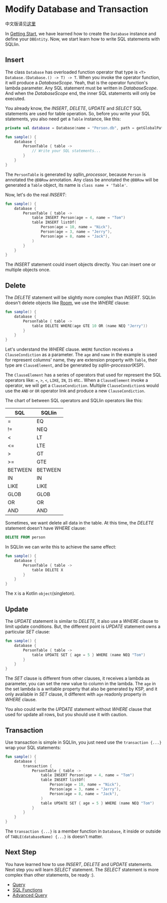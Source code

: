 # Modify Database and Transaction

中文版请见[这里](modify-database-and-transaction-cn.md)

In [Getting Start](getting-start.md), we have learned how to create the `Database` instance and define your `DBEntity`. Now,
we start learn how to write SQL statements with SQLlin.

## Insert

The class `Database` has overloaded function operator that type is `<T> Database.(Database.() -> T) -> T`. When you invoke
the operator function, it will produce a _DatabaseScope_. Yeah, that is the operator function's lambda parameter. Any SQL statement
must be written in _DatabaseScope_. And when the _DatabaseScope_ end, the inner SQL statements will only be executed.

You already know, the _INSERT_, _DELETE_, _UPDATE_ and _SELECT_ SQL statements are used for table operation. So, before you write
your SQL statements, you also need get a `Table` instance, like this:

```kotlin
private val database = Database(name = "Person.db", path = getGlobalPath(), version = 1)

fun sample() {
    database {
        PersonTable { table ->
            // Write your SQL statements...
        }
    }
}
```

The `PersonTable` is generated by _sqllin_processor_, because `Person` is annotated the `@DBRow`
annotation. Any class be annotated the `@DBRow` will be generated a `Table` object, its name is
`class name + 'Table'`.

Now, let's do the real _INSERT_:

```kotlin
fun sample() {
    database {
        PersonTable { table ->
            table INSERT Person(age = 4, name = "Tom")
            table INSERT listOf(
                Person(age = 10, name = "Nick"),
                Person(age = 3, name = "Jerry"),
                Person(age = 8, name = "Jack"),
            )
        }
    }
}
```

The _INSERT_ statement could insert objects directly. You can insert one or multiple objects once.

## Delete

The _DELETE_ statement will be slightly more complex than _INSERT_. SQLlin doesn't delete objects like
[Room](https://developer.android.com/training/data-storage/room), we use the _WHERE_ clause:

```kotlin
fun sample() {
    database {
        PersonTable { table ->
            table DELETE WHERE(age GTE 10 OR (name NEQ "Jerry"))
        }
    }
}
```

Let's understand the _WHERE_ clause. `WHERE` function receives a `ClauseCondiction` as a parameter. The `age` and `name` in the example is used for represent columns'
name, they are extension property with `Table`, their type are `ClauseElement`, and be generated by _sqllin-processor_(KSP).

The `ClauseElement` has a series of operators that used for represent the SQL operators like: `=`, `>`, `<`, `LIKE`, `IN`, `IS` etc.. When a `ClauseElement` invoke a
operator, we will get a `ClauseCondiction`. Multiple `ClauseCondiction`s would use the `AND` or `OR` operator link and produce a new `ClauseCondiction`.

The chart of between SQL operators and SQLlin operators like this:

|SQL|SQLlin|
|---|---|
|=|EQ|
|!= |NEQ|
|<|LT|
|<=|LTE|
|>|GT|
|>=|GTE|
|BETWEEN|BETWEEN|
|IN|IN|
|LIKE|LIKE|
|GLOB|GLOB|
|OR|OR|
|AND|AND|

Sometimes, we want delete all data in the table. At this time, the _DELETE_ statement doesn't have _WHERE_ clause:

```SQL
DELETE FROM person
```

In SQLlin we can write this to achieve the same effect:

```kotlin
fun sample() {
    database {
        PersonTable { table ->
            table DELETE X
        }
    }
}
```
The `X` is a Kotlin `object`(singleton).

## Update

The _UPDATE_ statement is similar to _DELETE_, it also use a _WHERE_ clause to limit update conditions. But, the
different point is _UPDATE_ statement owns a particular _SET_ clause:

```kotlin
fun sample() {
    database {
        PersonTable { table ->
            table UPDATE SET { age = 5 } WHERE (name NEQ "Tom")
        }
    }
}
```

The _SET_ clause is different from other clauses, it receives a lambda as parameter, you can set the new value to column in the
lambda. The `age` in the set lambda is a writable property that also be generated by KSP, and it only available in _SET_
clause, it different with `age` readonly property in _WHERE_ clause.

You also could write the _UPDATE_ statement without _WHERE_ clause that used for update all rows, but you should use it with caution.

## Transaction

Use transaction is simple in SQLlin, you just need use the `transaction {...}` wrap your SQL statements:

```kotlin
fun sample() {
    database {
        transaction {
            PersonTable { table ->
                table INSERT Person(age = 4, name = "Tom")
                table INSERT listOf(
                    Person(age = 10, name = "Nick"),
                    Person(age = 3, name = "Jerry"),
                    Person(age = 8, name = "Jack"),
                )
                table UPDATE SET { age = 5 } WHERE (name NEQ "Tom")
            }
        }
    }
}
```

The `transaction {...}` is a member function in `Database`, it inside or outside of `TABLE(databaseName) {...}` is doesn't matter. 

## Next Step

You have learned how to use _INSERT_, _DELETE_ and _UPDATE_ statements. Next step you will learn _SELECT_ statement. The
_SELECT_ statement is more complex than other statements, be ready :).

- [Query](query.md)
- [SQL Functions](sql-functions.md)
- [Advanced Query](advanced-query.md)